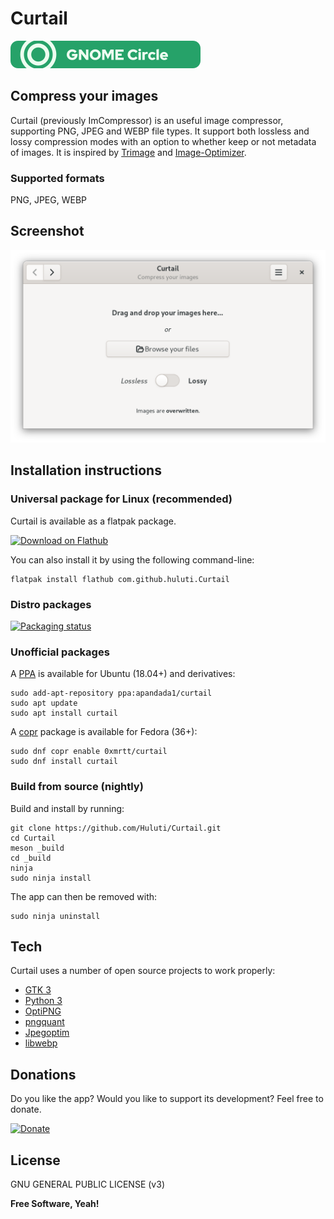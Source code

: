 # Curtail

<a href="https://circle.gnome.org"><img src="gnome-circle-badge.svg"></a>

## Compress your images

Curtail (previously ImCompressor) is an useful image compressor, supporting PNG, JPEG and WEBP file types.
It support both lossless and lossy compression modes with an option to whether keep or not metadata of images.
It is inspired by [Trimage](https://github.com/Kilian/Trimage) and [Image-Optimizer](https://github.com/GijsGoudzwaard/Image-Optimizer).

### Supported formats

PNG, JPEG, WEBP

## Screenshot

![Curtail](data/screenshots/screen1.png)

## Installation instructions

### Universal package for Linux (recommended)

Curtail is available as a flatpak package.

<a href='https://flathub.org/apps/details/com.github.huluti.Curtail'><img width='240' alt='Download on Flathub' src='https://flathub.org/assets/badges/flathub-badge-en.png'/></a>

You can also install it by using the following command-line:

    flatpak install flathub com.github.huluti.Curtail
    
### Distro packages

[![Packaging status](https://repology.org/badge/vertical-allrepos/curtail.svg)](https://repology.org/project/curtail/versions)

### Unofficial packages

A [PPA](https://launchpad.net/~apandada1/+archive/ubuntu/curtail) is available for Ubuntu (18.04+) and derivatives:

    sudo add-apt-repository ppa:apandada1/curtail
    sudo apt update
    sudo apt install curtail

A [copr](https://copr.fedorainfracloud.org/coprs/0xmrtt/curtail) package is available for Fedora (36+):

    sudo dnf copr enable 0xmrtt/curtail
    sudo dnf install curtail

### Build from source (nightly)

Build and install by running:

    git clone https://github.com/Huluti/Curtail.git
    cd Curtail
    meson _build
    cd _build
    ninja
    sudo ninja install

The app can then be removed with:

    sudo ninja uninstall

## Tech

Curtail uses a number of open source projects to work properly:

- [GTK 3](https://www.gtk.org)
- [Python 3](https://www.python.org)
- [OptiPNG](http://optipng.sourceforge.net)
- [pngquant](https://pngquant.org)
- [Jpegoptim](https://github.com/tjko/jpegoptim)
- [libwebp](https://storage.googleapis.com/downloads.webmproject.org/releases/webp/index.html)

## Donations

Do you like the app? Would you like to support its development? Feel free to donate.

[![Donate](https://img.shields.io/badge/Donate-PayPal-green.svg)](https://paypal.me/hposnic)

## License

GNU GENERAL PUBLIC LICENSE (v3)

**Free Software, Yeah!**
